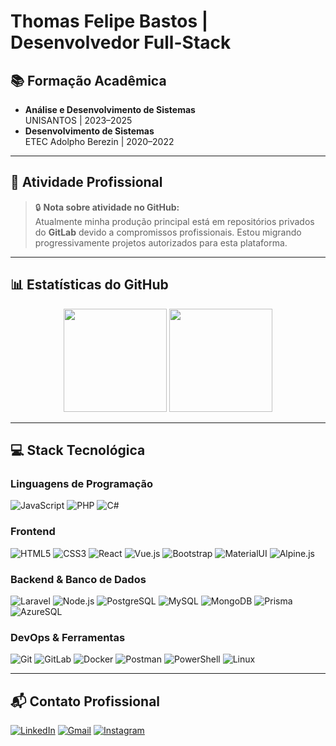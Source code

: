 # Thomas Felipe Bastos | Desenvolvedor Full-Stack

## 📚 Formação Acadêmica
- **Análise e Desenvolvimento de Sistemas**  
  UNISANTOS | 2023–2025  
- **Desenvolvimento de Sistemas**  
  ETEC Adolpho Berezin | 2020–2022  

---

## 🚀 Atividade Profissional
> 🔒 **Nota sobre atividade no GitHub:**  
> Atualmente minha produção principal está em repositórios privados do **GitLab** devido a compromissos profissionais. Estou migrando progressivamente projetos autorizados para esta plataforma.

---

## 📊 Estatísticas do GitHub
<div align="center">
  <img height="165em" src="https://github-readme-stats.vercel.app/api?username=Thomas-DEV7&theme=dark&show_icons=true&hide_border=true&include_all_commits=true&count_private=true"/>
  <img height="165em" src="https://github-readme-stats.vercel.app/api/top-langs/?username=Thomas-DEV7&layout=compact&langs_count=8&theme=dark&hide_border=true&exclude_repo=private-repo"/>
</div>

---

## 💻 Stack Tecnológica

### Linguagens de Programação
![JavaScript](https://img.shields.io/badge/JavaScript-F7DF1E?logo=javascript&logoColor=000)
![PHP](https://img.shields.io/badge/PHP-777BB4?logo=php&logoColor=fff)
![C#](https://img.shields.io/badge/C%23-239120?logo=c-sharp&logoColor=fff)

### Frontend
![HTML5](https://img.shields.io/badge/HTML5-E34F26?logo=html5&logoColor=fff)
![CSS3](https://img.shields.io/badge/CSS3-1572B6?logo=css3&logoColor=fff)
![React](https://img.shields.io/badge/React-61DAFB?logo=react&logoColor=000)
![Vue.js](https://img.shields.io/badge/Vue.js-4FC08D?logo=vue.js&logoColor=fff)
![Bootstrap](https://img.shields.io/badge/Bootstrap-7952B3?logo=bootstrap&logoColor=fff)
![MaterialUI](https://img.shields.io/badge/MaterialUI-007FFF?logo=mui&logoColor=fff)
![Alpine.js](https://img.shields.io/badge/Alpine.js-8BC0D0?logo=alpine.js&logoColor=000)

### Backend & Banco de Dados
![Laravel](https://img.shields.io/badge/Laravel-FF2D20?logo=laravel&logoColor=fff)
![Node.js](https://img.shields.io/badge/Node.js-339933?logo=node.js&logoColor=fff)
![PostgreSQL](https://img.shields.io/badge/PostgreSQL-4169E1?logo=postgresql&logoColor=fff)
![MySQL](https://img.shields.io/badge/MySQL-4479A1?logo=mysql&logoColor=fff)
![MongoDB](https://img.shields.io/badge/MongoDB-47A248?logo=mongodb&logoColor=fff)
![Prisma](https://img.shields.io/badge/Prisma-2D3748?logo=prisma&logoColor=fff)
![AzureSQL](https://img.shields.io/badge/Azure%20SQL-0089D6?logo=microsoft-azure&logoColor=fff)

### DevOps & Ferramentas
![Git](https://img.shields.io/badge/Git-F05032?logo=git&logoColor=fff)
![GitLab](https://img.shields.io/badge/GitLab-FCA121?logo=gitlab&logoColor=000)
![Docker](https://img.shields.io/badge/Docker-2496ED?logo=docker&logoColor=fff)
![Postman](https://img.shields.io/badge/Postman-FF6C37?logo=postman&logoColor=fff)
![PowerShell](https://img.shields.io/badge/PowerShell-5391FE?logo=powershell&logoColor=fff)
![Linux](https://img.shields.io/badge/Linux-FCC624?logo=linux&logoColor=000)

---

## 📬 Contato Profissional
[![LinkedIn](https://img.shields.io/badge/LinkedIn-Thomas_Bastos-0A66C2?logo=linkedin)](https://www.linkedin.com/in/thomasbastos)
[![Gmail](https://img.shields.io/badge/Gmail-thomas.felip16@gmail.com-EA4335?logo=gmail)](mailto:thomas.felip16@gmail.com)
[![Instagram](https://img.shields.io/badge/Instagram-_thomas013-E4405F?logo=instagram)](https://www.instagram.com/_thomas013/)
